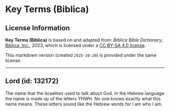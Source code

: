# Key Terms (Biblica)

## License Information

**Key Terms (Biblica)** is based on and adapted from: _Biblica Bible Dictionary_, [Biblica, Inc.](https://www.biblica.com/), 2023, which is licensed under a [CC BY-SA 4.0 license](https://creativecommons.org/licenses/by-sa/4.0/legalcode.en).

This markdown version (created `2025-10-20`) is provided under the same license.



--------------------------------

## Lord (id: 132172)

The name that the Israelites used to talk about God. In the Hebrew language the name is made up of the letters YHWH. No one knows exactly what this name means. These letters sound like the Hebrew words for I am who I am.


